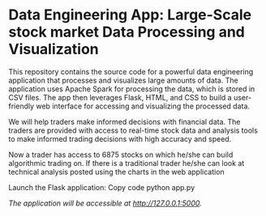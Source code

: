 # Data Engineering App: Large-Scale stock market Data Processing and Visualization

This repository contains the source code for a powerful data engineering application that processes and visualizes large amounts of data. The application uses Apache Spark for processing the data, which is stored in CSV files. The app then leverages Flask, HTML, and CSS to build a user-friendly web interface for accessing and visualizing the processed data.

We will help traders make informed decisions with financial data. The traders are provided with access to real-time stock data and analysis tools to make informed trading decisions with high accuracy and speed.

Now a trader has access to 6875 stocks on which he/she can build algorithmic trading on.
If there is a traditional trader he/she can look at technical analysis posted using the charts in the web application


Launch the Flask application:
Copy code
python app.py

*The application will be accessible at http://127.0.0.1:5000.*

